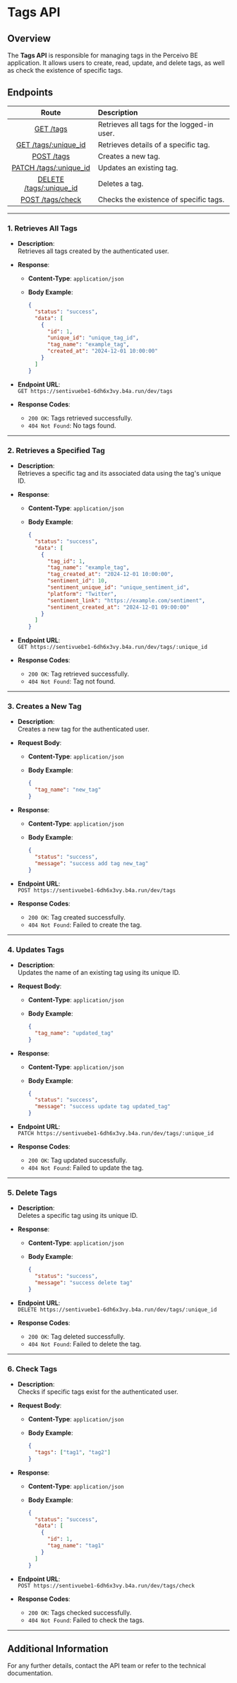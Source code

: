 # Tags API

## Overview

The **Tags API** is responsible for managing tags in the Perceivo BE application. It allows users to create, read, update, and delete tags, as well as check the existence of specific tags.

## Endpoints

|                        Route                         | Description                                |
| :--------------------------------------------------: | :----------------------------------------- |
|          [GET /tags](#1-retrieves-all-tags)          | Retrieves all tags for the logged-in user. |
| [GET /tags/:unique_id](#2-retrieves-a-specified-tag) | Retrieves details of a specific tag.       |
|          [POST /tags](#3-creates-a-new-tag)          | Creates a new tag.                         |
|      [PATCH /tags/:unique_id](#4-updates-tags)       | Updates an existing tag.                   |
|      [DELETE /tags/:unique_id](#5-delete-tags)       | Deletes a tag.                             |
|          [POST /tags/check](#6-check-tags)           | Checks the existence of specific tags.     |

---

### 1. **Retrieves All Tags**

- **Description**:  
  Retrieves all tags created by the authenticated user.

- **Response**:

  - **Content-Type**: `application/json`
  - **Body Example**:

    ```json
    {
      "status": "success",
      "data": [
        {
          "id": 1,
          "unique_id": "unique_tag_id",
          "tag_name": "example_tag",
          "created_at": "2024-12-01 10:00:00"
        }
      ]
    }
    ```

- **Endpoint URL**:  
  `GET https://sentivuebe1-6dh6x3vy.b4a.run/dev/tags`

- **Response Codes**:
  - `200 OK`: Tags retrieved successfully.
  - `404 Not Found`: No tags found.

---

### 2. **Retrieves a Specified Tag**

- **Description**:  
  Retrieves a specific tag and its associated data using the tag's unique ID.

- **Response**:

  - **Content-Type**: `application/json`
  - **Body Example**:

    ```json
    {
      "status": "success",
      "data": [
        {
          "tag_id": 1,
          "tag_name": "example_tag",
          "tag_created_at": "2024-12-01 10:00:00",
          "sentiment_id": 10,
          "sentiment_unique_id": "unique_sentiment_id",
          "platform": "Twitter",
          "sentiment_link": "https://example.com/sentiment",
          "sentiment_created_at": "2024-12-01 09:00:00"
        }
      ]
    }
    ```

- **Endpoint URL**:  
  `GET https://sentivuebe1-6dh6x3vy.b4a.run/dev/tags/:unique_id`

- **Response Codes**:
  - `200 OK`: Tag retrieved successfully.
  - `404 Not Found`: Tag not found.

---

### 3. **Creates a New Tag**

- **Description**:  
  Creates a new tag for the authenticated user.

- **Request Body**:

  - **Content-Type**: `application/json`
  - **Body Example**:

    ```json
    {
      "tag_name": "new_tag"
    }
    ```

- **Response**:

  - **Content-Type**: `application/json`
  - **Body Example**:

    ```json
    {
      "status": "success",
      "message": "success add tag new_tag"
    }
    ```

- **Endpoint URL**:  
  `POST https://sentivuebe1-6dh6x3vy.b4a.run/dev/tags`

- **Response Codes**:
  - `200 OK`: Tag created successfully.
  - `404 Not Found`: Failed to create the tag.

---

### 4. **Updates Tags**

- **Description**:  
  Updates the name of an existing tag using its unique ID.

- **Request Body**:

  - **Content-Type**: `application/json`
  - **Body Example**:

    ```json
    {
      "tag_name": "updated_tag"
    }
    ```

- **Response**:

  - **Content-Type**: `application/json`
  - **Body Example**:

    ```json
    {
      "status": "success",
      "message": "success update tag updated_tag"
    }
    ```

- **Endpoint URL**:  
  `PATCH https://sentivuebe1-6dh6x3vy.b4a.run/dev/tags/:unique_id`

- **Response Codes**:
  - `200 OK`: Tag updated successfully.
  - `404 Not Found`: Failed to update the tag.

---

### 5. **Delete Tags**

- **Description**:  
  Deletes a specific tag using its unique ID.

- **Response**:

  - **Content-Type**: `application/json`
  - **Body Example**:

    ```json
    {
      "status": "success",
      "message": "success delete tag"
    }
    ```

- **Endpoint URL**:  
  `DELETE https://sentivuebe1-6dh6x3vy.b4a.run/dev/tags/:unique_id`

- **Response Codes**:
  - `200 OK`: Tag deleted successfully.
  - `404 Not Found`: Failed to delete the tag.

---

### 6. **Check Tags**

- **Description**:  
  Checks if specific tags exist for the authenticated user.

- **Request Body**:

  - **Content-Type**: `application/json`
  - **Body Example**:

    ```json
    {
      "tags": ["tag1", "tag2"]
    }
    ```

- **Response**:

  - **Content-Type**: `application/json`
  - **Body Example**:

    ```json
    {
      "status": "success",
      "data": [
        {
          "id": 1,
          "tag_name": "tag1"
        }
      ]
    }
    ```

- **Endpoint URL**:  
  `POST https://sentivuebe1-6dh6x3vy.b4a.run/dev/tags/check`

- **Response Codes**:
  - `200 OK`: Tags checked successfully.
  - `404 Not Found`: Failed to check the tags.

---

## Additional Information

For any further details, contact the API team or refer to the technical documentation.
